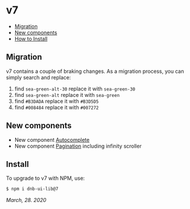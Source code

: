 # v7

- [Migration](#migration)
- [New components](#new-components)
- [How to Install](#install)

## Migration

v7 contains a couple of braking changes. As a migration process, you can simply search and replace:

1. find `sea-green-alt-30` replace it with `sea-green-30`
1. find `sea-green-alt` replace it with `sea-green`
1. find `#B3DADA` replace it with `#B3D5D5`
1. find `#008484` replace it with `#007272`

## New components

- New component [Autocomplete](/uilib/components/autocomplete)
- New component [Pagination](/uilib/components/pagination) including infinity scroller

## Install

To upgrade to v7 with NPM, use:

```bash
$ npm i dnb-ui-lib@7
```

_March, 28. 2020_
